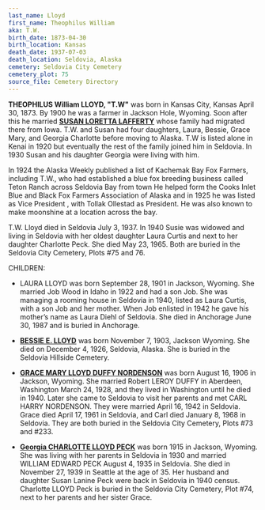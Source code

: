 ```yaml
---
last_name: Lloyd
first_name: Theophilus William
aka: T.W.
birth_date: 1873-04-30
birth_location: Kansas
death_date: 1937-07-03
death_location: Seldovia, Alaska
cemetery: Seldovia City Cemetery
cemetery_plot: 75
source_file: Cemetery Directory
---
```

**THEOPHILUS William LLOYD, "T.W"** was born in Kansas City, Kansas April 30, 1873. By 1900 he was a farmer in Jackson Hole, Wyoming.  Soon after this he married [**SUSAN LORETTA LAFFERTY**](./Lloyd_Susan_Loretta_Lafferty.md) whose family had migrated there from Iowa. T.W. and Susan had four daughters, Laura, Bessie, Grace Mary, and Georgia Charlotte before moving to Alaska. T.W is listed alone in Kenai in 1920 but eventually the rest of the family joined him in Seldovia. In 1930 Susan and his daughter Georgia were living with him. 

In 1924 the Alaska Weekly published a list of Kachemak Bay Fox Farmers, including T.W., who had established a blue fox breeding business called Teton Ranch across Seldovia Bay from town He helped form the Cooks Inlet Blue and Black Fox Farmers Association of Alaska and in 1925 he was listed as Vice President , with Tollak Ollestad as President.  He was also known to make moonshine at a location across the bay. 

T.W. Lloyd died in Seldovia July 3, 1937. In 1940 Susie was widowed and living in Seldovia with her oldest daughter Laura Curtis and next to her daughter Charlotte Peck.  She died May 23, 1965. Both are buried in the Seldovia City Cemetery, Plots #75 and 76. 

CHILDREN:
- LAURA LLOYD was born September 28, 1901 in Jackson, Wyoming. She married Job Wood in Idaho in 1922 and had a son Job. She was managing a rooming house in Seldovia in 1940, listed as Laura Curtis, with a son Job and her mother. When Job enlisted in 1942 he gave his mother’s name as Laura Diehl of Seldovia. She died in Anchorage June 30, 1987 and is buried in Anchorage.

- [**BESSIE E. LLOYD**](Lloyd_Bessie_E.md)  was born November 7, 1903, Jackson Wyoming.  She died on December 4, 1926, Seldovia, Alaska.  She is buried in the Seldovia Hillside Cemetery.

- [**GRACE MARY LLOYD DUFFY NORDENSON**](./Nordenson_Grace_Mary_Lloyd.md) was born August 16, 1906 in Jackson, Wyoming. She married Robert LEROY DUFFY in Aberdeen, Washington March 24, 1928, and they lived in Washington until he died in 1940.  Later she came to Seldovia to visit her parents and met CARL HARRY NORDENSON.  They were married April 16, 1942 in Seldovia.  Grace died April 17, 1961 in Seldovia, and Carl died January 8, 1968 in Seldovia.  They are both buried in the Seldovia City Cemetery, Plots #73 and #233.

- [**Georgia CHARLOTTE LLOYD PECK**](./Peck_Charlotte_Lloyd.md) was born 1915 in Jackson, Wyoming.  She was living with her parents in Seldovia in 1930 and married WILLIAM EDWARD PECK August 4, 1935 in Seldovia.  She died in November 27, 1939 in Seattle at the age of 35. Her husband and daughter Susan Lanine Peck were back in Seldovia in 1940 census.  Charlotte LLOYD Peck is buried in the Seldovia City Cemetery, Plot #74, next to her parents and her sister Grace.

